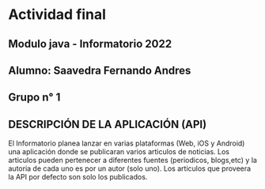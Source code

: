 # Actividad final
## Modulo java - Informatorio 2022 
## Alumno: Saavedra Fernando Andres
## Grupo n° 1

## DESCRIPCIÓN DE LA APLICACIÓN (API)

El Informatorio planea lanzar en varias plataformas (Web, iOS y Android) una aplicación donde se publicaran varios articulos de noticias. Los articulos pueden pertenecer a diferentes fuentes (periodicos, blogs,etc) y la autoria de cada uno es por un autor (solo uno).
Los articulos que proveera la API por defecto son solo los publicados.


